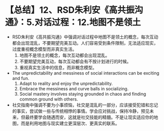 # 【总结】12、RSD朱利安《高共振沟通》：5.对话过程：12.地图不是领土

-   RSD朱利安《高共振沟通》中强调对话过程中地图不是领土的概念，每次互动都会出现混乱，不要期望完美互动。人们容易受到条件限制，无法适应现实，过度重视概念模型而非真实生活。
    1.  地图不是领土的概念，每次互动都会出现混乱。
    2.  不要期望完美互动，每次互动都会有不按计划进行的时候。
    3.  重视真实生活中的信息，而非概念模型。
-   The unpredictability and messiness of social interactions can be exciting and fun.
    1.  Adapt to reality and enjoy the unpredictability.
    2.  Embrace the messiness and curve balls in socializing.
    3.  Social mastery involves staying grounded in chaos and finding common ground with others.
-   社交指南中强调不要为小事烦恼，社交是混乱的一部分，应该接受犯错和忘记的事实，尝试做一些与传统相悖的事情。学会应对挑战，保持冷静，预见未来，但最终要学会随遇而安，这就是社交技能的精髓。不是让现实适应你的地图，而是利用地图与现实建立更深层次、更真实的联系。